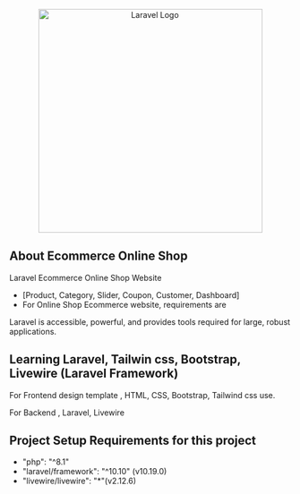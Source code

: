 <p align="center"><a href="https://laravel.com" target="_blank"><img src="https://raw.githubusercontent.com/laravel/art/master/logo-lockup/5%20SVG/2%20CMYK/1%20Full%20Color/laravel-logolockup-cmyk-red.svg" width="400" alt="Laravel Logo"></a></p>

## About Ecommerce Online Shop

Laravel Ecommerce Online Shop Website

- [Product, Category, Slider, Coupon, Customer, Dashboard]
- For Online Shop Ecommerce website, requirements are

Laravel is accessible, powerful, and provides tools required for large, robust applications.

## Learning Laravel, Tailwin css, Bootstrap, Livewire (Laravel Framework)
For Frontend design template , 
                              HTML, CSS, Bootstrap, Tailwind css use.

For Backend ,
             Laravel, Livewire

## Project Setup Requirements for this project

- "php": "^8.1"
- "laravel/framework": "^10.10" (v10.19.0)
-  "livewire/livewire": "*"(v2.12.6)
  





